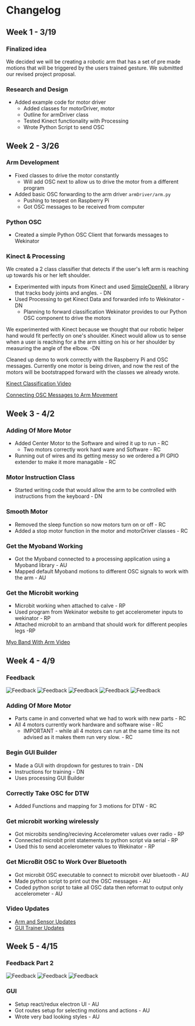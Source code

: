 # Changelog

## Week 1 - 3/19

### Finalized idea
We decided we will be creating a robotic arm that has a set of pre made motions that will be triggered by the users trained gesture. We submitted our revised project proposal.

### Research and Design
- Added example code for motor driver
  - Added classes for motorDriver, motor
  - Outline for armDriver class
  - Tested Kinect functionality with Processing
  - Wrote Python Script to send OSC


## Week 2 - 3/26
### Arm Development
  - Fixed classes to drive the motor constantly
    - Will add OSC next to allow us to drive the motor from a different program
  - Added basic OSC forwarding to the arm driver ```armDriver/arm.py```
    - Pushing to teopest on Raspberry Pi
    - Got OSC messages to be received from computer

### Python OSC
  - Created a simple Python OSC Client that forwards messages to Wekinator

### Kinect & Processing
  We created a 2 class classifier that detects if the user's left arm is reaching up towards his or her left shoulder.
  - Experimented with inputs from Kinect and used [SimpleOpenNI](https://github.com/wexstorm/simple-openni), a library that tracks body joints and angles. - DN
  - Used Processing to get Kinect Data and forwarded info to Wekinator - DN
    - Planning to forward classification Wekinator provides to our Python OSC component to drive the motors 

We experimented with Kinect because we thought that our robotic helper hand would fit perfectly on one's shoulder. Kinect would allow us to sense when a user is reaching for a the arm sitting on his or her shoulder by measuring the angle of the elbow. -DN

Cleaned up demo to work correctly with the Raspberry Pi and OSC messages. Currently one motor is being driven, and now the rest of the motors will be bootstrapped forward with the classes we already wrote.

[Kinect Classification Video](https://www.youtube.com/watch?v=aPeoNjqThVM)


[Connecting OSC Messages to Arm Movement](https://www.youtube.com/watch?v=1SC9NRHUd_s&feature=youtu.be)

## Week 3 - 4/2

### Adding Of More Motor
  - Added Center Motor to the Software and wired it up to run - RC
    - Two motors correctly work hard ware and Software - RC
  - Running out of wires and its getting messy so we ordered a PI GPIO extender to make it more managable - RC

### Motor Instruction Class
  - Started writing code that would allow the arm to be controlled with instructions from the keyboard - DN

### Smooth Motor
  - Removed the sleep function so now motors turn on or off - RC
  - Added a stop motor function in the motor and motorDriver classes - RC

### Get the Myoband Working
  - Got the Myoband connected to a processing application using a Myoband library - AU
  - Mapped default Myoband motions to different OSC signals to work with the arm - AU

### Get the Microbit working
  - Microbit working when attached to calve - RP
  - Used program from Wekinator website to get accelerometer inputs to wekinator - RP
  - Attached microbit to an armband that should work for different peoples legs -RP

 [Myo Band With Arm Video](https://youtu.be/kdE6L6RaleA)

 ## Week 4 - 4/9

 ### Feedback
 ![Feedback](img/feedback1.jpg)
 ![Feedback](img/feedback2.jpg)
 ![Feedback](img/feedback3.jpg)
 ![Feedback](img/feedback4.jpg)
 ![Feedback](img/feedback5.jpg)


 ### Adding Of More Motor
  - Parts came in and converted what we had to work with new parts - RC
  - All 4 motors currently work hardware and software wise - RC
    - IMPORTANT - while all 4 motors can run at the same time its not advised as it makes them run very slow. - RC
 ### Begin GUI Builder
   - Made a GUI with dropdown for gestures to train - DN
   - Instructions for training - DN 
   - Uses processing GUI Builder 

 ### Correctly Take OSC for DTW
  - Added Functions and mapping for 3 motions for DTW - RC

 ### Get microbit working wirelessly
   - Got microbits sending/recieving Accelerometer values over radio - RP
   - Connected microbit print statements to python script via serial - RP
   - Used this to send accelerometer values to Wekinator - RP
   
 ### Get MicroBit OSC to Work Over Bluetooth
   - Got microbit OSC executable to connect to microbit over bluetooth - AU
   - Made python script to print out the OSC messages - AU
   - Coded python script to take all OSC data then reformat to output only accelerometer - AU

### Video Updates
 - [Arm and Sensor Updates](https://youtu.be/PtUgsT3CMQ0)
 - [GUI Trainer Updates](https://www.youtube.com/watch?v=cBm9ciqoZqE)

 ## Week 5 - 4/15
 
 
 ### Feedback Part 2
 ![Feedback](img/IMG_0486.jpg)
 ![Feedback](img/IMG_0487.jpg)
 ![Feedback](img/IMG_0488.jpg)
 
 ### GUI
   - Setup react/redux electron UI - AU
   - Got routes setup for selecting motions and actions - AU
   - Wrote very bad looking styles - AU
 
